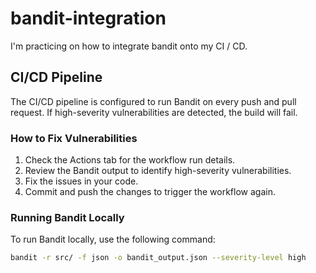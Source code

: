# bandit-integration
I'm practicing on how to integrate bandit onto my CI / CD.

## CI/CD Pipeline
The CI/CD pipeline is configured to run Bandit on every push and pull request. If high-severity vulnerabilities are detected, the build will fail.

### How to Fix Vulnerabilities
1. Check the Actions tab for the workflow run details.
2. Review the Bandit output to identify high-severity vulnerabilities.
3. Fix the issues in your code.
4. Commit and push the changes to trigger the workflow again.

### Running Bandit Locally
To run Bandit locally, use the following command:
```bash
bandit -r src/ -f json -o bandit_output.json --severity-level high
